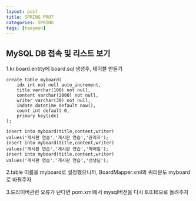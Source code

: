 ```yaml
---
layout: post
title: SPRING PRO7
categories: SPRING
tags: [taeyeon]
---
```


## MySQL DB 접속 및 리스트 보기


1.kr.board.entity에 board.sql 생성후, 테이블 만들기

```1=sql
create table myboard(
	idx int not null auto_increment,
	title varchar(100) not null,
	content varchar(2000) not null,
	writer varchar(30) not null,
	indate datetime default now(),
	count int default 0,
	primary key(idx)
);

insert into myboard(title,content,writer)
values('게시판 연습','게시판 연습','관리자');
insert into myboard(title,content,writer)
values('게시판 연습','게시판 연습','박매일');
insert into myboard(title,content,writer)
values('게시판 연습','게시판 연습','선생님');
```

2.table 이름을 myboard로 설정했으니까, BoardMapper.xml의 쿼리문도 myboard로 바꿔주자

3.드라이버관련 오류가 난다면 pom.xml에서 mysql버전을 다시 8.0.16으로 돌려주자


